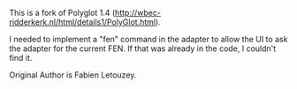 This is a fork of Polyglot 1.4 (http://wbec-ridderkerk.nl/html/details1/PolyGlot.html).

I needed to implement a "fen" command in the adapter to allow the UI to ask the adapter 
for the current FEN. If that was already in the code, I couldn't find it. 

Original Author is Fabien Letouzey. 
